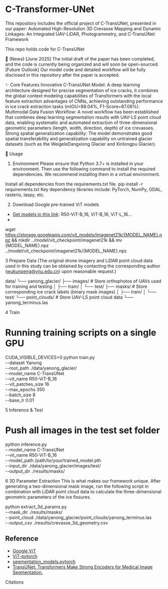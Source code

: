# C-Transformer-UNet
This repository includes the official project of C-TransUNet, presented in our paper: Automated High-Resolution 3D Crevasse Mapping and Dynamic Linkages: An Integrated UAV-LiDAR, Photogrammetry, and C-TransUNet Framework

This repo holds code for C-TransUNet

📰 (News)
[June 2025] The initial draft of the paper has been completed, and the code is currently being organized and will soon be open-sourced.
[Future Outlook] Our model code and detailed workflow will be fully disclosed in this repository after the paper is accepted.

✨ Core Features
Innovative C-TransUNet Model: A deep learning architecture designed for precise segmentation of ice cracks, it combines the global context modeling capabilities of Transformers with the local feature extraction advantages of CNNs, achieving outstanding performance in ice crack extraction tasks (mIOU=88.04%, F1-Score=87.06%).
Multimodal Data Fusion Workflow: A novel workflow has been established that combines deep learning segmentation results with UAV-LS point cloud data, enabling systematic and automated extraction of three-dimensional geometric parameters (length, width, direction, depth) of ice crevasses.
Strong spatial generalization capability: The model demonstrates good spatial transferability and generalization capability on untrained glacier datasets (such as the WeigeleDangxiong Glacier and Xirilongpu Glacier).

🚀 Usage
1. Environment
Please ensure that Python 3.7+ is installed in your environment. Then use the following command to install the required dependencies.
We recommend installing them in a virtual environment.

Install all dependencies from the requirements.txt file.
pip install -r requirements.txt
Key dependency libraries include: PyTorch, NumPy, GDAL, rasterio, laspy, etc.

2. Download Google pre-trained ViT models
* [Get models in this link](https://console.cloud.google.com/storage/vit_models/): R50-ViT-B_16, ViT-B_16, ViT-L_16...
* 
wget https://storage.googleapis.com/vit_models/imagenet21k/{MODEL_NAME}.npz &&
mkdir ../model/vit_checkpoint/imagenet21k &&
mv {MODEL_NAME}.npz ../model/vit_checkpoint/imagenet21k/{MODEL_NAME}.npz

3 Prepare Data (The original drone imagery and LiDAR point cloud data used in this study can be obtained by contacting the corresponding author (wukunpeng@ynu.edu.cn) upon reasonable request.)

data/
└── yanong_glacier/
    ├── images/           # Store orthophotos of UAVs used for training and testing
    │   ├── train/
    │   └── test/
    ├── masks/            # Store corresponding ice crack labels (binary mask images)
    │   ├── train/
    │   └── test/
    └── point_clouds/     # Store UAV-LS point cloud data
        └── yanong_terminus.las

4 Train
# Running training scripts on a single GPU
CUDA_VISIBLE_DEVICES=0 python train.py \
    --dataset Yanong \
    --root_path ./data/yanong_glacier/ \
    --model_name C-TransUNet \
    --vit_name R50-ViT-B_16 \
    --vit_patches_size 16 \
    --max_epochs 350 \
    --batch_size 8 \
    --base_lr 0.01

5 Inference & Test

# Push all images in the test set folder
python inference.py \
    --model_name C-TransUNet \
    --vit_name R50-ViT-B_16 \
    --model_path /path/to/your/trained_model.pth \
    --input_dir ./data/yanong_glacier/images/test/ \
    --output_dir ./results/masks/

6 3D Parameter Extraction
This is what makes our framework unique.
After generating a two-dimensional mask image, run the following script in combination with LiDAR point cloud data to calculate the three-dimensional geometric parameters of the ice fissures.

python extract_3d_params.py \
    --mask_dir ./results/masks/ \
    --point_cloud ./data/yanong_glacier/point_clouds/yanong_terminus.las \
    --output_csv ./results/crevasse_3d_geometry.csv
    

## Reference
* [Google ViT](https://github.com/google-research/vision_transformer)
* [ViT-pytorch](https://github.com/jeonsworld/ViT-pytorch)
* [segmentation_models.pytorch](https://github.com/qubvel/segmentation_models.pytorch)
* [ TransUNet: Transformers Make Strong Encoders for Medical Image Segmentation.](https://github.com/Beckschen)

Citations
